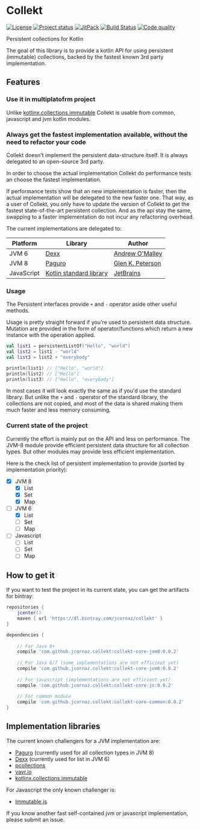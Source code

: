 # Collekt
[![License](https://img.shields.io/badge/license-MIT-blue.svg)](LICENSE)
[![Project status](https://img.shields.io/badge/status-incubating-orange.svg)](https://gist.githubusercontent.com/jcornaz/46736c3d1f21b4c929bd97549b7406b2/raw/ProjectStatusFlow)
[![JitPack](https://jitpack.io/v/jcornaz/collekt.svg)](https://jitpack.io/#jcornaz/collekt)
[![Build Status](https://travis-ci.org/jcornaz/collekt.svg?branch=master)](https://travis-ci.org/jcornaz/collekt)
[![Code quality](https://codebeat.co/badges/0f15406e-7cc2-4dfa-9b21-204d1653e558)](https://codebeat.co/projects/github-com-jcornaz-collekt-master)

Persistent collections for Kotlin

The goal of this library is to provide a kotlin API for using persistent (immutable) collections, backed by the fastest known 3rd party implementation.

## Features
### Use it in multiplatofrm project
Unlike [kotlinx.collections.immutable](https://github.com/Kotlin/kotlinx.collections.immutable) Collekt is usable from common, javascript and jvm kotlin modules.

### Always get the fastest implementation available, without the need to refactor your code
Collekt doesn't implement the persistent data-structure itself. It is always delegated to an open-source 3rd party.

In order to choose the actual implementation Collekt do performance tests an choose the fastest implementation.

If performance tests show that an new implementation is faster, then the actual implementation will be delegated to the new faster one. That way, as a user of Collekt, you only have to update the version of Collekt to get the fastest state-of-the-art persistent collection. And as the api stay the same, swapping to a faster implementation do not incur any refactoring overhead.

The current implementations are delegated to:

| Platform   | Library                                                                                               | Author                                               |
|------------|-------------------------------------------------------------------------------------------------------|------------------------------------------------------|
| JVM 6      | [Dexx](https://github.com/andrewoma/dexx)                                                             | [Andrew O'Malley](https://github.com/andrewoma)      |
| JVM 8      | [Paguro](https://github.com/GlenKPeterson/Paguro)                                                     | [Glen K. Peterson](https://github.com/GlenKPeterson) |
| JavaScript | [Kotlin standard library](https://kotlinlang.org/api/latest/jvm/stdlib/kotlin.collections/index.html) | [JetBrains](https://jetbrains.com/)                  |

### Usage
The Persistent interfaces provide `+` and `-` operator aside other useful methods.

Usage is pretty straight forward if you're used to persistent data structure.
Mutation are provided in the form of operator/functions which return a new instance with the operation applied.
```kotlin
val list1 = persistentListOf("Hello", "world")
val list2 = list1 - "world"
val list3 = list2 + "everybody"

println(list1) // ["Hello", "world"]
println(list2) // ["Hello"]
println(list3) // ["Hello", "everybody"]
```

In most cases it will look exactly the same as if you'd use the standard library.
But unlike the `+` and `-` operator of the standard library, the collections are not copied, and most of the data is shared making them much faster and less memory consuming.  

### Current state of the project
Currently the effort is mainly put on the API and less on performance.
The JVM-8 module provide efficient persistent data structure for all collection types.
But other modules may provide less efficient implementation.

Here is the check list of persistent implementation to provide (sorted by implementation priority):
* [X] JVM 8
    * [X] List
    * [X] Set
    * [X] Map
* [ ] JVM 6
    * [X] List
    * [ ] Set
    * [ ] Map
* [ ] Javascript
    * [ ] List
    * [ ] Set
    * [ ] Map

## How to get it

If you want to test the project in its current state, you can get the artifacts for bintray:

```groovy
repositories {
    jcenter()
    maven { url 'https://dl.bintray.com/jcornaz/collekt' }
}

dependencies {
    
    // For Java 8+
    compile 'com.github.jcornaz.collekt:collekt-core-jvm8:0.0.2'
    
    // For Java 6/7 (some implementations are not efficient yet)
    compile 'com.github.jcornaz.collekt:collekt-core-jvm6:0.0.2'
        
    // For javascript (implementations are not efficient yet)
    compile 'com.github.jcornaz.collekt:collekt-core-js:0.0.2'
        
    // For common module
    compile 'com.github.jcornaz.collekt:collekt-core-common:0.0.2'
}
```

## Implementation libraries
The current known challengers for a JVM implementation are:
* [Paguro](https://github.com/GlenKPeterson/Paguro) (currently used for all collection types in JVM 8)
* [Dexx](https://github.com/andrewoma/dexx) (currently used for list in JVM 6)
* [pcollections](https://pcollections.org/)
* [vavr.io](http://www.vavr.io/)
* [kotlinx.collections.immutable](https://github.com/Kotlin/kotlinx.collections.immutable)

For Javascript the only known challenger is:
* [Immutable.js](https://facebook.github.io/immutable-js)

If you know another fast self-contained jvm or javascript implementation, please submit an issue.
